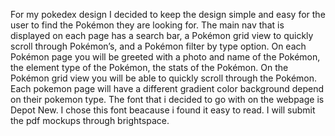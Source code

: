 For my pokedex design I decided to keep the design simple and easy for the user to find the Pokémon they are looking for. The main nav that is displayed on each page has a search bar, a Pokémon grid view to quickly scroll through Pokémon’s, and a Pokémon filter by type option. On each Pokémon page you will be greeted with a photo and name of the Pokémon, the element type of the Pokémon, the stats of the Pokémon. On the Pokémon grid view you will be able to quickly scroll through the Pokémon. Each pokemon page will have a different gradient color background depend on their pokemon type. The font that i decided to go with on the webpage is Depot New. I chose this font beacause i found it easy to read.  I will submit the pdf mockups through brightspace.